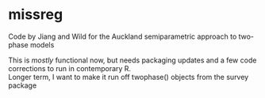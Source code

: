 # missreg
Code by Jiang and Wild for the Auckland semiparametric approach to two-phase models

This is *mostly* functional now, but needs packaging updates and a few code corrections to run in contemporary R.  
Longer term, I want to make it run off twophase() objects from the survey package
